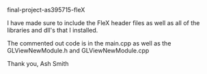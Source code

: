 final-project-as395715-fleX

I have made sure to include the FleX header files as well as all of the libraries and dll's that I installed.

The commented out code is in the main.cpp as well as the GLViewNewModule.h and GLViewNewModule.cpp

Thank you, Ash Smith
